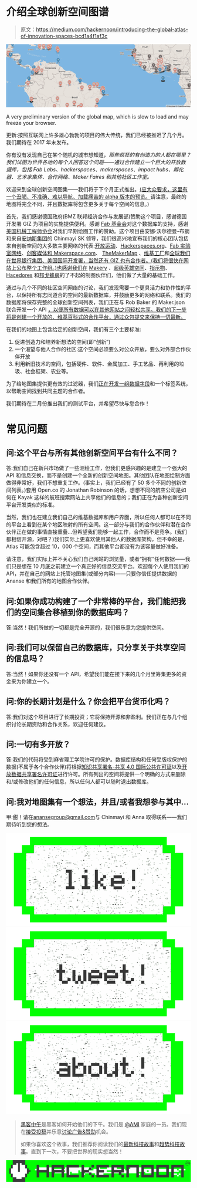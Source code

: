 # 介绍全球创新空间图谱

> 原文：<https://medium.com/hackernoon/introducing-the-global-atlas-of-innovation-spaces-bcd1a4f1af3c>

[![](img/83e808a4c30a62fa8f9232406387b35e.png)](http://atlasofinnovation.com/map)

A very preliminary version of the global map, which is slow to load and may freeze your browser.

更新:按照互联网上许多雄心勃勃的项目的伟大传统，我们已经被推迟了几个月。我们期待在 2017 年末发布。

你有没有发现自己在某个随机的城市想知道，*那些疯狂的有创造力的人都在哪里？我们试图为世界各地的每个人回答这个问题——通过合作建立一个巨大的开放数据库，包括 Fab Labs、hackerspaces、makerspaces、impact hubs、孵化器、艺术家集体、合作网络、Maker Faires 和其他社区工作室。*

欢迎来到全球创新空间图集——我们将于下个月正式推出。[(应大众要求，这里有一个丑陋、不准确、难以导航、加载痛苦的 alpha 版本的预览。](http://anansegroup.com/mapping.html)请注意，最终的地图将完全不同，并且数据库将包含更多关于每个空间的信息。)

首先，我们感谢德国政府(BMZ 联邦经济合作与发展部)赞助这个项目，感谢德国开发署 GIZ 为项目的实施提供便利。感谢 [Fab 基金会](http://fabfoundation.org/)对这个数据库的支持，感谢[美国机械工程师协会](http://asme.org/)对我们早期绘图工作的赞助。这个项目由安娜·沃尔德曼-布朗和来自[安纳斯集团](http://anansegroup.com)的 Chinmayi SK 领导，我们很高兴地宣布我们的核心团队包括来自创新空间的大多数主要网络的代表:[开放运动](http://open.co)、[Hackerspaces.org](http://Hackerspaces.org)、[Fab 实验室网络](http://fablabs.io)、[创客媒体和 Makerspace.com](https://makermedia.com/)、 [TheMakerMap](http://themakermap.com/) 、[维基工厂](http://wikifactory.com/)和[全球我们在世界银行集团、美国国际开发署，当然还有 GIZ 也有合作者。(我们将很快在网站上公布整个工作组。)也感谢我们在](http://www.globalinnovationgathering.com/) [Makery](http://makery.info) 、[超级英雄空间](http://superherospaces.com/)、[指示物](http://instructables.com)、 [Hacedores](http://hacedores.com/) 和[邦戈蜂房](http://bongohive.co.zm/)的了不起的制图伙伴们，他们做了大量的基础工作。

通过与几个不同的社区空间网络的讨论，我们发现需要一个更具活力和协作性的平台，以保持所有志同道合的空间的最新数据库，并鼓励更多的网络和联系。我们的数据库将保存完整的全球创新空间列表，我们正在与 Rob Baker 的 Maker.json 联合开发一个 API [，以便所有数据可以在其他网站之间轻松共享。我们的下一步将是创建一个开放的、维基百科式的合作平台，通过众包提交来保持一切最新。](/@rrbaker/launching-maker-json-ecaac6cd38ed#.ookhn732m)

在我们的地图上包含给定的创新空间，我们有三个主要标准:

1.  促进创造力和培养新想法的空间(即“创新”)
2.  一个渴望与他人合作的社区:这个空间必须要么对公众开放，要么对外部合作伙伴开放
3.  利用新旧技术的空间，包括硬件、软件、金属加工、手工艺品、再利用的垃圾、社会框架、农业等。

为了给地图集提供更有效的过滤器，我们[正在开发一组数据字段](https://docs.google.com/document/d/1GwviwpJ9TjProGdTj65uOFW8PLWgmShzt-r2E4aU2Qw/edit#heading=h.eub2f8h7h7k1)和一个标签系统，以帮助空间找到共同主题的合作者。

我们期待在二月份推出我们的测试平台，并希望尽快与您合作！

# 常见问题

## 问:这个平台与所有其他创新空间平台有什么不同？

答:我们自己在新兴市场做了一些测绘工作，但我们更感兴趣的是建立一个强大的 API 和信息交换，而不是创建一个全新的创新空间地图。其他团队在地图绘制方面做得非常好，我们不想重复工作。(事实上，我们已经有了 50 多个不同的创新空间列表。)套用 Open.co 的 Jonathan Robinson 的话，想想不同的航空公司是如何在 Kayak 这样的航班搜索网站上共享他们的信息的；我们正在为各种创新空间平台开发类似的标准。

当然，我们也在建立我们自己的维基数据库和用户界面，所以任何人都可以在不同的平台上看到在某个地区映射的所有空间。这一部分与我们的合作伙伴和潜在合作伙伴正在做的事情直接重叠…但希望我们能够一起工作，合作而不是竞争。(我们都相信开源，对吧？)我们实际上更喜欢使用其他人的数据库架构，但不幸的是，Atlas 可能包含超过 10，000 个空间，而其他平台都没有为该容量做好准备。

请注意，我们实际上并不关心我们自己网站的浏览量，或者“拥有”任何数据——我们只是想在 10 月底之前建立一个真正好的信息交流平台。欢迎每个人使用我们的 API，并在自己的网站上托管地图集(或部分内容)——只要你信任提供数据的 Ananse 和我们所有的地图合作伙伴。

## 问:如果你成功构建了一个非常棒的平台，我们能把我们的空间集合移植到你的数据库吗？

答:当然！我们所做的一切都是完全开源的，我们很乐意为您提供空间。

## 问:我们可以保留自己的数据库，只分享关于共享空间的信息吗？

答:当然！如果你还没有一个 API，希望我们能在接下来的几个月里筹集更多的资金来为你建立一个。

## 问:你的长期计划是什么？你会把平台货币化吗？

答:我们对这个项目进行了长期投资；它将保持开源和非盈利。我们正在与几个组织讨论长期资助和合作关系，欢迎任何建议。

## 问:一切有多开放？

答:我们的代码将受到麻省理工学院许可的保护。数据库结构和任何受版权保护的数据(不属于各个合作伙伴)将根据[知识共享署名-共享 4.0 国际公共许可证](https://creativecommons.org/licenses/by-sa/4.0/legalcode)以及[开放数据共享署名许可证](http://opendatacommons.org/licenses/by/1.0/)进行许可。所有列出的空间将提供一个明确的方式来删除和/或修改他们的任何信息，所以任何人都可以随时退出数据库。

## 问:我对地图集有一个想法，并且/或者我想参与其中…

甲:甜！请在[anansegroup@gmail.com](mailto:anansegroup@gmail.com)与 Chinmayi 和 Anna 取得联系——我们期待听到您的想法。

[![](img/50ef4044ecd4e250b5d50f368b775d38.png)](http://bit.ly/HackernoonFB)[![](img/979d9a46439d5aebbdcdca574e21dc81.png)](https://goo.gl/k7XYbx)[![](img/2930ba6bd2c12218fdbbf7e02c8746ff.png)](https://goo.gl/4ofytp)

> [黑客中午](http://bit.ly/Hackernoon)是黑客如何开始他们的下午。我们是 [@AMI](http://bit.ly/atAMIatAMI) 家庭的一员。我们现在[接受投稿](http://bit.ly/hackernoonsubmission)并乐意[讨论广告&赞助](mailto:partners@amipublications.com)机会。
> 
> 如果你喜欢这个故事，我们推荐你阅读我们的[最新科技故事](http://bit.ly/hackernoonlatestt)和[趋势科技故事](https://hackernoon.com/trending)。直到下一次，不要把世界的现实想当然！

[![](img/be0ca55ba73a573dce11effb2ee80d56.png)](https://goo.gl/Ahtev1)